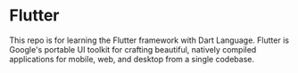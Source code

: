 # Flutter
This repo is for learning the Flutter framework with Dart Language. Flutter is Google's portable UI toolkit for crafting beautiful, natively compiled applications for mobile, web, and desktop from a single codebase.
